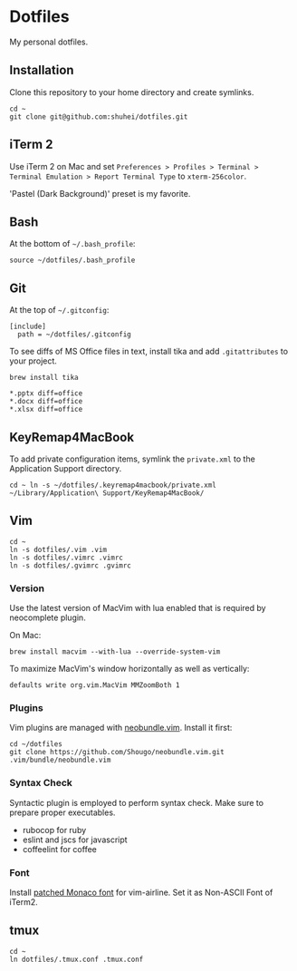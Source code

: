 # Dotfiles

My personal dotfiles.

## Installation

Clone this repository to your home directory and create symlinks.

```shell
cd ~
git clone git@github.com:shuhei/dotfiles.git
```

## iTerm 2

Use iTerm 2 on Mac and set `Preferences > Profiles > Terminal > Terminal Emulation > Report Terminal Type` to `xterm-256color`.

'Pastel (Dark Background)' preset is my favorite.

## Bash

At the bottom of `~/.bash_profile`:

```shell
source ~/dotfiles/.bash_profile
```

## Git

At the top of `~/.gitconfig`:

```
[include]
  path = ~/dotfiles/.gitconfig
```

To see diffs of MS Office files in text, install tika and add `.gitattributes` to your project.

```shell
brew install tika
```

```.gitattributes
*.pptx diff=office
*.docx diff=office
*.xlsx diff=office
```

## KeyRemap4MacBook

To add private configuration items, symlink the `private.xml` to the Application Support directory.

```shell
cd ~ ln -s ~/dotfiles/.keyremap4macbook/private.xml ~/Library/Application\ Support/KeyRemap4MacBook/
```

## Vim

```shell
cd ~
ln -s dotfiles/.vim .vim
ln -s dotfiles/.vimrc .vimrc
ln -s dotfiles/.gvimrc .gvimrc
```

### Version

Use the latest version of MacVim with lua enabled that is required by neocomplete plugin.

On Mac:

```shell
brew install macvim --with-lua --override-system-vim
```

To maximize MacVim's window horizontally as well as vertically:

```shell
defaults write org.vim.MacVim MMZoomBoth 1
```

### Plugins

Vim plugins are managed with [neobundle.vim](https://github.com/Shougo/neobundle.vim). Install it first:

```shell
cd ~/dotfiles
git clone https://github.com/Shougo/neobundle.vim.git .vim/bundle/neobundle.vim
```

### Syntax Check

Syntactic plugin is employed to perform syntax check. Make sure to prepare proper executables.

- rubocop for ruby
- eslint and jscs for javascript
- coffeelint for coffee

### Font

Install [patched Monaco font](https://gist.github.com/baopham/1838072) for vim-airline. Set it as Non-ASCII Font of iTerm2.

## tmux

```shell
cd ~
ln dotfiles/.tmux.conf .tmux.conf
```

